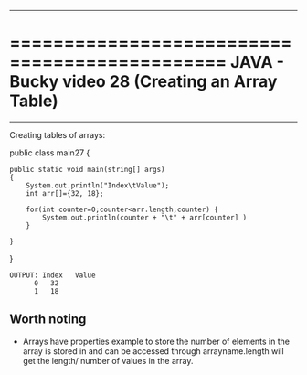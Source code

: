 **********************************************
==============================================
JAVA - Bucky video 28 (Creating an Array Table)
==============================================
**********************************************

Creating tables of arrays:


public class main27 {

	public static void main(string[] args)
	{
		System.out.println("Index\tValue");
		int arr[]={32, 18};

		for(int counter=0;counter<arr.length;counter) {
			System.out.println(counter + "\t" + arr[counter] )
		} 

	}
}

	OUTPUT: Index	Value
		  0	  32
		  1	  18

Worth noting
------------

- Arrays have properties example to store the number of elements in the array is stored in and can be accessed through arrayname.length will get the length/ number of values in the array.